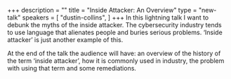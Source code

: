 +++
description = ""
title = "Inside Attacker: An Overview"
type = "new-talk"
speakers = [
        "dustin-collins",
]
+++
In this lightning talk I want to debunk the myths of the inside attacker. The cybersecurity industry tends to use language that alienates people and buries serious problems. ‘Inside attacker’ is just another example of this.

At the end of the talk the audience will have: an overview of the history of the term ‘inside attacker’, how it is commonly used in industry, the problem with using that term and some remediations.